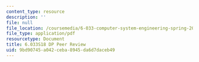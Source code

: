 ```yaml
---
content_type: resource
description: ''
file: null
file_location: /coursemedia/6-033-computer-system-engineering-spring-2018/9bd90745a042ceba8945da6d7daceb49_MIT6_033S18_DP_PeerReview.pdf
file_type: application/pdf
resourcetype: Document
title: 6.033S18 DP Peer Review
uid: 9bd90745-a042-ceba-8945-da6d7daceb49
---
```

